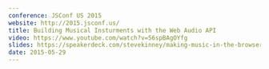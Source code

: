 ```yaml
---
conference: JSConf US 2015
website: http://2015.jsconf.us/
title: Building Musical Insturments with the Web Audio API
video: https://www.youtube.com/watch?v=56spBAgOYfg
slides: https://speakerdeck.com/stevekinney/making-music-in-the-browser
date: 2015-05-29
---
```

